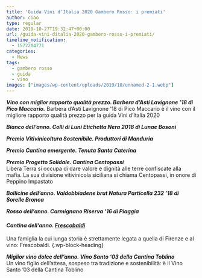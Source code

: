 ```yaml
---
title: 'Guida Vini d’Italia 2020 Gambero Rosso: i premiati'
author: ciao
type: regular
date: 2019-10-27T19:32:47+00:00
url: /guida-vini-ditalia-2020-gambero-rosso-i-premiati/
timeline_notification:
  - 1572204771
categories:
  - News
tags:
  - gambero rosso
  - guida
  - vino
images: ["images/wp-content/uploads/2019/10/unnamed-2-1.webp"]
---
```

**_Vino con miglior rapporto qualità prezzo. Barbera d’Asti Lavignone ’18 di Pico Maccario._** Barbera d’Asti Lavignone ’18 di Pico Maccario è il vino con il migliore rapporto qualità prezzo per la guida Vini d&#8217;Italia 2020

**_Bianco dell’anno. Colli di Luni Etichetta Nera 2018 di Lunae Bosoni_**

**_Premio Vitivinicoltura Sostenibile. Produttori di Manduria_**

**_Premio Cantina emergente. Tenuta Santa Caterina_**

_**Premio Progetto Solidale. Cantina Centopassi**_  
Libera Terra si occupa di dare valore e dignità alle terre confiscate alla mafia. La sua divisione vitivinicola siciliana si chiama Centopassi, in onore di Peppino Impastato

**_Bollicine dell’anno. Valdobbiadene brut Natura Particella 232 ’18 di Sorelle Bronca_**

**_Rosso dell’anno. Carmignano Riserva ’16 di Piaggia_**

#### **_Cantina dell’anno. [Frescobaldi][1]_**  
Una famiglia la cui lunga storia è strettamente legata a quella di Firenze e al vino: Frescobaldi. {.wp-block-heading}

**_Miglior vino dolce dell’anno. Vino Santo ‘03 della Cantina Toblino_**  
Un vino figlio dell&#8217;attesa, sospeso tra tradizione e sostenibilità: è il Vino Santo &#8217;03 della Cantina Toblino

 [1]: https://www.frescobaldi.com